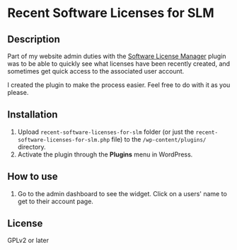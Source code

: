 # Recent Software Licenses for SLM

## Description

Part of my website admin duties with the <a href="https://en-au.wordpress.org/plugins/software-license-manager/">Software License Manager</a> plugin was to be able to quickly see what licenses have been recently created, and sometimes get quick access to the associated user account.

I created the plugin to make the process easier. Feel free to do with it as you please.

## Installation

1. Upload `recent-software-licenses-for-slm` folder (or just the `recent-software-licenses-for-slm.php` file) to the `/wp-content/plugins/` directory.
2. Activate the plugin through the <strong>Plugins</strong> menu in WordPress.

## How to use

1. Go to the admin dashboard to see the widget. Click on a users' name to get to their account page.

## License

GPLv2 or later
